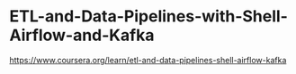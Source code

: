 # ETL-and-Data-Pipelines-with-Shell-Airflow-and-Kafka
https://www.coursera.org/learn/etl-and-data-pipelines-shell-airflow-kafka
